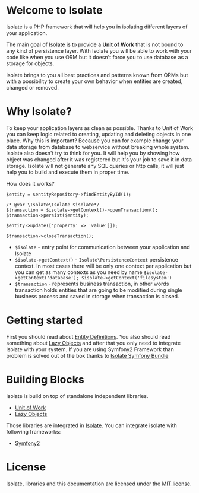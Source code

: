 # Welcome to Isolate

Isolate is a PHP framework that will help you in isolating different layers of your application.

The main goal of Isolate is to provide a [**Unit of Work**](http://martinfowler.com/eaaCatalog/unitOfWork.html) that
is not bound to any kind of persistence layer. With Isolate you will be able to work with your code like when you
use ORM but it doesn't force you to use database as a storage for objects.

Isolate brings to you all best practices and patterns known from ORMs but with a possibility
to create your own behavior when entities are created, changed or removed.

# Why Isolate?

To keep your application layers as clean as possible. Thanks to Unit of Work you can keep logic related to creating, updating
and deleting objects in one place. Why this is important? Because you can for example change your data storage from
database to webservice without breaking whole system.
Isolate also doesn't try to think for you. It will help you by showing how object was changed after it was registered
but it's your job to save it in data storage. Isolate will not generate any SQL queries or http calls, it will just help you to build
and execute them in proper time.

How does it works?
```
$entity = $entityRepository->findEntityById(1);

/* @var \Isolate\Isolate $isolate*/
$transaction = $isolate->getContext()->openTransaction();
$transaction->persist($entity);

$entity->update(['property' => 'value']]);

$transaction->closeTransaction();
```

- ``$isolate`` - entry point for communication between your application and Isolate
- ``$isolate->getContext()`` - ``Isolate\PersistenceContext`` persistence context. In most cases there will be only one context
 per application but you can get as many contexts as you need by name ``$isolate->getContext('database'); $isolate->getContext('filesystem')``
- ``$transaction`` - represents business transaction, in other words transaction holds entities that are going to be modified during
single business process and saved in storage when transaction is closed.

# Getting started

First you should read about [Entity Definitions](unit-of-work/getting-started.md#entity-definition). You also should
read something about [Lazy Objects](lazy-objects/getting-started.md) and after that you only need to integrate Isolate
with your system. If you are using Symfony2 Framework than problem is solved out of the box thanks to
[Isolate Symfony Bundle](symfony/installation-and-configuration.md)

# Building Blocks

Isolate is build on top of standalone independent libraries.

- [Unit of Work](unit-of-work/getting-started.md)
- [Lazy Objects](lazy-objects/getting-started.md)

Those libraries are integrated in [Isolate](https://github.com/isolate-org/isolate).
You can integrate isolate with following frameworks:

- [Symfony2](symfony/installation-and-configuration.md)

# License

Isolate, libraries and this documentation are licensed under the [MIT license](https://github.com/isolate-org/documentation/blob/master/LICENSE).
